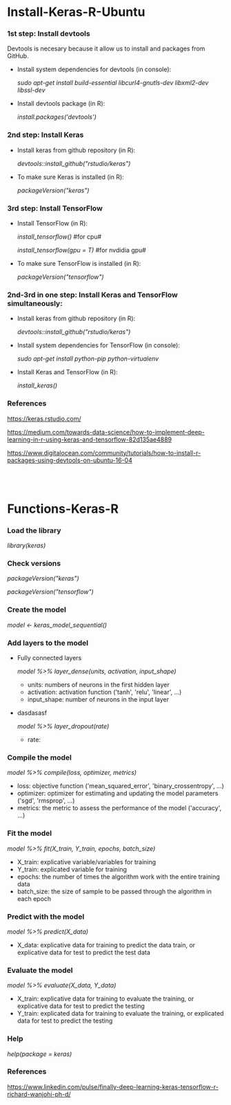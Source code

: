 # Install-Keras-R-Ubuntu

### 1st step: Install devtools

Devtools is necesary because it allow us to install and packages from GitHub.

- Install system dependencies for devtools (in console): 

  _sudo apt-get install build-essential libcurl4-gnutls-dev libxml2-dev libssl-dev_
  
- Install devtools package (in R): 

  _install.packages('devtools')_
  
### 2nd step: Install Keras

- Install keras from github repository (in R):

  _devtools::install_github("rstudio/keras")_
  
- To make sure Keras is installed (in R):

  _packageVersion("keras")_
  
### 3rd step: Install TensorFlow

- Install TensorFlow (in R):

  _install_tensorflow()_ #for cpu#
  
  _install_tensorflow(gpu = T)_ #for nvdidia gpu#
  
- To make sure TensorFlow is installed (in R):

  _packageVersion("tensorflow")_

### 2nd-3rd in one step: Install Keras and TensorFlow simultaneously:

- Install keras from github repository (in R):

  _devtools::install_github("rstudio/keras")_

- Install system dependencies for TensorFlow (in console):

  _sudo apt-get install python-pip python-virtualenv_
  
- Install Keras and TensorFlow (in R):

  _install_keras()_

### References

https://keras.rstudio.com/

https://medium.com/towards-data-science/how-to-implement-deep-learning-in-r-using-keras-and-tensorflow-82d135ae4889

https://www.digitalocean.com/community/tutorials/how-to-install-r-packages-using-devtools-on-ubuntu-16-04

<br>
<br>

# Functions-Keras-R

### Load the library

  _library(keras)_

### Check versions

  _packageVersion("keras")_

  _packageVersion("tensorflow")_

### Create the model

  _model <- keras_model_sequential()_

### Add layers to the model

  - Fully connected layers
  
    _model %>% layer_dense(units, activation, input_shape)_
    
      - units: numbers of neurons in the first hidden layer
      - activation: activation function ('tanh', 'relu', 'linear', ...)
      - input_shape: number of neurons in the input layer

  - dasdasasf
  
    _model %>% layer_dropout(rate)_
    
      - rate:

### Compile the model

  _model %>% compile(loss, optimizer, metrics)_
  
   - loss: objective function ('mean_squared_error', 'binary_crossentropy', ...)
   - optimizer: optimizer for estimating and updating the model parameters ('sgd', 'rmsprop', ...)
   - metrics: the metric to assess the performance of the model ('accuracy', ...)


### Fit the model

  _model %>% fit(X_train, Y_train, epochs, batch_size)_
  
  - X_train: explicative variable/variables for training 
  - Y_train: explicated variable for training 
  - epochs: the number of times the algorithm work with the entire training data
  - batch_size: the size of sample to be passed through the algorithm in each epoch

### Predict with the model

  _model %>% predict(X_data)_
  
  - X_data: explicative data for training to predict the data train, or explicative data for test to predict the test data

### Evaluate the model

  _model %>% evaluate(X_data, Y_data)_
  
  - X_train: explicative data for training to evaluate the training, or explicative data for test to predict the testing
  - Y_train: explicated data for training to evaluate the training, or explicated data for test to predict the testing
  
### Help

  _help(package = keras)_
  
  
### References

https://www.linkedin.com/pulse/finally-deep-learning-keras-tensorflow-r-richard-wanjohi-ph-d/
